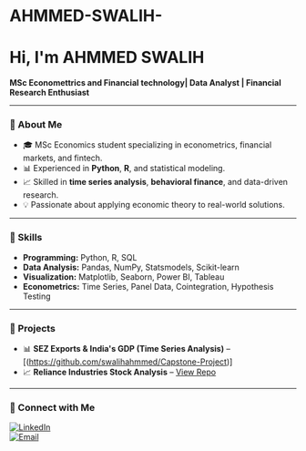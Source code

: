 # AHMMED-SWALIH-
# Hi, I'm AHMMED SWALIH
**MSc Economettrics and Financial technology| Data Analyst | Financial Research Enthusiast**

---

### 🔹 About Me  
- 🎓 MSc Economics student specializing in econometrics, financial markets, and fintech.  
- 📊 Experienced in **Python**, **R**, and statistical modeling.  
- 📈 Skilled in **time series analysis**, **behavioral finance**, and data-driven research.  
- 💡 Passionate about applying economic theory to real-world solutions.

---

### 🔹 Skills  
- **Programming:** Python, R, SQL  
- **Data Analysis:** Pandas, NumPy, Statsmodels, Scikit-learn  
- **Visualization:** Matplotlib, Seaborn, Power BI, Tableau  
- **Econometrics:** Time Series, Panel Data, Cointegration, Hypothesis Testing  

---

### 🔹 Projects  
- 📊 **SEZ Exports & India's GDP (Time Series Analysis)** – [(https://github.com/swalihahmmed/Capstone-Project)] 
- 📈 **Reliance Industries Stock Analysis** – [View Repo](#)  


---

### 🔹 Connect with Me  
[![LinkedIn](https://img.shields.io/badge/LinkedIn-blue)](https://www.linkedin.com/in/ahmmed-swalih-4aa81a318)  
[![Email](https://img.shields.io/badge/Email-Contact-red)](mailto:swalihsalih22@gmail.com)  
